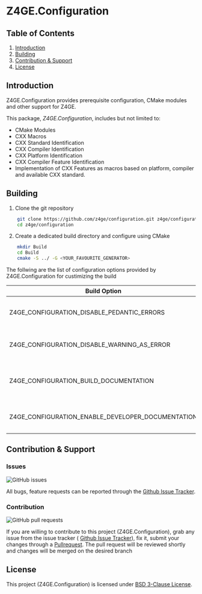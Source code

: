 #   Z4GE.Configuration

##  Table of Contents
1.  [Introduction](#introduction)
2.  [Building](#building)
3.  [Contribution & Support](#contribution--support)
4.  [License](#license)

##  Introduction
Z4GE.Configuration provides prerequisite configuration, CMake modules and other support for Z4GE.

This package, _Z4GE.Configuration_, includes but not limited to:
  - CMake Modules
  - CXX Macros
  - CXX Standard Identification
  - CXX Compiler Identification
  - CXX Platform Identification
  - CXX Compiler Feature Identification
  - Implementation of CXX Features as macros based on platform, compiler and available CXX standard.
##  Building
1.  Clone the git repository
```sh
    git clone https://github.com/z4ge/configuration.git z4ge/configuration
    cd z4ge/configuration
```

2.  Create a dedicated build directory and configure using CMake
```sh
    mkdir Build
    cd Build
    cmake -S ../ -G <YOUR_FAVOURITE_GENERATOR>
```

The follwing are the list of configuration options provided by Z4GE.Configuration for custimizing the build

|                  Build Option                      |                                 Remark                                  |
| -------------------------------------------------- | ----------------------------------------------------------------------- |
| Z4GE_CONFIGURATION_DISABLE_PEDANTIC_ERRORS         | Disable pedantic errors by compiler for Z4GE.Configuration              |
| Z4GE_CONFIGURATION_DISABLE_WARNING_AS_ERROR        | Disable treating warning as errors by compiler for Z4GE.Configuration   |
| Z4GE_CONFIGURATION_BUILD_DOCUMENTATION             | Build documentation for Z4GE.Configuration (Requires Doxygen)           |
| Z4GE_CONFIGURATION_ENABLE_DEVELOPER_DOCUMENTATION  | Build documentation that includes developer sections                    |

##  Contribution & Support
### Issues
![GitHub issues](https://img.shields.io/github/issues/zerozero4/catalyst?label=Issues&style=flat-square)

All bugs, feature requests can be reported through the [Github Issue Tracker](https://github.com/z4ge/configuration/issues).

### Contribution
![GitHub pull requests](https://img.shields.io/github/issues-pr/zerozero4/catalyst?label=Pull%20Requests&style=flat-square)

If you are willing to contribute to this project (Z4GE.Configuration), grab any issue from the issue tracker (
[Github Issue Tracker](https://github.com/z4ge/configuration/issues)), fix it, submit your changes through a
[Pullrequest](https://github.com/z4ge/configuration/pulls). The pull request will be reviewed shortly and changes will be merged
on the desired branch

##  License
This project (Z4GE.Configuration) is licensed under [BSD 3-Clause License](LICENSE).